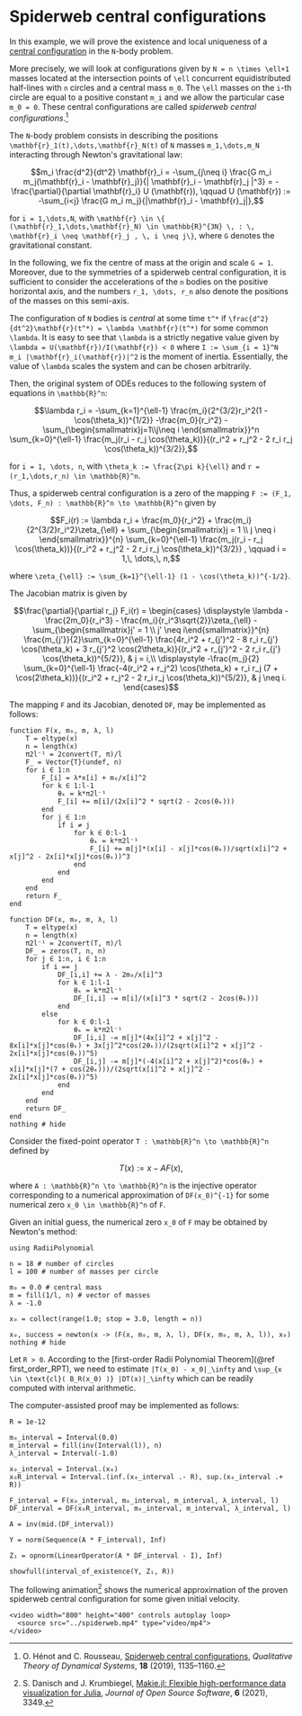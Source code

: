 # Spiderweb central configurations

In this example, we will prove the existence and local uniqueness of a [central configuration](https://en.wikipedia.org/wiki/Central_configuration) in the ``N``-body problem.

More precisely, we will look at configurations given by ``N = n \times \ell+1`` masses located at the intersection points of ``\ell`` concurrent equidistributed half-lines with ``n`` circles and a central mass ``m_0``. The ``\ell`` masses on the ``i``-th circle are equal to a positive constant ``m_i`` and we allow the particular case ``m_0 = 0``. These central configurations are called *spiderweb central configurations*.[^1]

[^1]: O. Hénot and C. Rousseau, [Spiderweb central configurations](https://doi.org/10.1007/s12346-019-00330-y), *Qualitative Theory of Dynamical Systems*, **18** (2019), 1135–1160.

The ``N``-body problem consists in describing the positions ``\mathbf{r}_1(t),\dots,\mathbf{r}_N(t)`` of ``N`` masses ``m_1,\dots,m_N`` interacting through Newton's gravitational law:

```math
m_i \frac{d^2}{dt^2} \mathbf{r}_i
=
-\sum_{j\neq i} \frac{G m_i m_j(\mathbf{r}_i - \mathbf{r}_j)}{| \mathbf{r}_i - \mathbf{r}_j |^3}
=
-\frac{\partial}{\partial \mathbf{r}_i} U (\mathbf{r}),
\qquad
U (\mathbf{r})
:=
-\sum_{i<j} \frac{G m_i m_j}{|\mathbf{r}_i - \mathbf{r}_j|},
```

for ``i = 1,\dots,N``, with ``\mathbf{r} \in \{ (\mathbf{r}_1,\dots,\mathbf{r}_N) \in \mathbb{R}^{3N} \, : \, \mathbf{r}_i \neq \mathbf{r}_j , \, i \neq j\}``, where ``G`` denotes the gravitational constant.

In the following, we fix the centre of mass at the origin and scale ``G = 1``. Moreover, due to the symmetries of a spiderweb central configuration, it is sufficient to consider the accelerations of the ``n`` bodies on the positive horizontal axis, and the numbers ``r_1, \dots, r_n`` also denote the positions of the masses on this semi-axis.

The configuration of ``N`` bodies is *central* at some time ``t^*`` if ``\frac{d^2}{dt^2}\mathbf{r}(t^*) = \lambda \mathbf{r}(t^*)`` for some common ``\lambda``. It is easy to see that ``\lambda`` is a strictly negative value given by ``\lambda = U(\mathbf{r})/I(\mathbf{r}) < 0`` where ``I := \sum_{i = 1}^N m_i |\mathbf{r}_i(\mathbf{r})|^2`` is the moment of inertia. Essentially, the value of ``\lambda`` scales the system and can be chosen arbitrarily.

Then, the original system of ODEs reduces to the following system of equations in ``\mathbb{R}^n``:

```math
\lambda r_i
=
-\sum_{k=1}^{\ell-1} \frac{m_i}{2^{3/2}r_i^2(1 - \cos(\theta_k))^{1/2}} -\frac{m_0}{r_i^2} - \sum_{\begin{smallmatrix}j=1\\j\neq i \end{smallmatrix}}^n \sum_{k=0}^{\ell-1} \frac{m_j(r_i - r_j \cos(\theta_k))}{(r_i^2 + r_j^2 - 2 r_i r_j \cos(\theta_k))^{3/2}},
```

for ``i = 1, \dots, n``, with ``\theta_k := \frac{2\pi k}{\ell}`` and ``r = (r_1,\dots,r_n) \in \mathbb{R}^n``.

Thus, a spiderweb central configuration is a zero of the mapping ``F := (F_1, \dots, F_n) : \mathbb{R}^n \to \mathbb{R}^n`` given by

```math
F_i(r) :=
\lambda r_i + \frac{m_0}{r_i^2} + \frac{m_i}{2^{3/2}r_i^2}\zeta_{\ell} + \sum_{\begin{smallmatrix}j = 1 \\ j \neq i \end{smallmatrix}}^{n} \sum_{k=0}^{\ell-1} \frac{m_j(r_i - r_j \cos(\theta_k))}{(r_i^2 + r_j^2 - 2 r_i r_j \cos(\theta_k))^{3/2}} , \qquad i = 1,\, \dots,\, n,
```

where ``\zeta_{\ell} := \sum_{k=1}^{\ell-1} (1 - \cos(\theta_k))^{-1/2}``.

The Jacobian matrix is given by

```math
\frac{\partial}{\partial r_j} F_i(r) =
\begin{cases}
\displaystyle \lambda - \frac{2m_0}{r_i^3} - \frac{m_i}{r_i^3\sqrt{2}}\zeta_{\ell}
-\sum_{\begin{smallmatrix}j' = 1 \\ j' \neq i\end{smallmatrix}}^{n} \frac{m_{j'}}{2}\sum_{k=0}^{\ell-1}
\frac{4r_i^2 + r_{j'}^2 - 8 r_i r_{j'} \cos(\theta_k) + 3 r_{j'}^2 \cos(2\theta_k)}{(r_i^2 + r_{j'}^2 - 2 r_i r_{j'} \cos(\theta_k))^{5/2}}, & j = i,\\
\displaystyle -\frac{m_j}{2} \sum_{k=0}^{\ell-1}
\frac{-4(r_i^2 + r_j^2) \cos(\theta_k) + r_i r_j (7 + \cos(2\theta_k))}{(r_i^2 + r_j^2 - 2 r_i r_j \cos(\theta_k))^{5/2}}, & j \neq i.
\end{cases}
```

The mapping ``F`` and its Jacobian, denoted ``DF``, may be implemented as follows:

```@example spiderweb
function F(x, m₀, m, λ, l)
    T = eltype(x)
    n = length(x)
    π2l⁻¹ = 2convert(T, π)/l
    F_ = Vector{T}(undef, n)
    for i ∈ 1:n
        F_[i] = λ*x[i] + m₀/x[i]^2
        for k ∈ 1:l-1
            θₖ = k*π2l⁻¹
            F_[i] += m[i]/(2x[i]^2 * sqrt(2 - 2cos(θₖ)))
        end
        for j ∈ 1:n
            if i ≠ j
                for k ∈ 0:l-1
                    θₖ = k*π2l⁻¹
                    F_[i] += m[j]*(x[i] - x[j]*cos(θₖ))/sqrt(x[i]^2 + x[j]^2 - 2x[i]*x[j]*cos(θₖ))^3
                end
            end
        end
    end
    return F_
end

function DF(x, m₀, m, λ, l)
    T = eltype(x)
    n = length(x)
    π2l⁻¹ = 2convert(T, π)/l
    DF_ = zeros(T, n, n)
    for j ∈ 1:n, i ∈ 1:n
        if i == j
            DF_[i,i] += λ - 2m₀/x[i]^3
            for k ∈ 1:l-1
                θₖ = k*π2l⁻¹
                DF_[i,i] -= m[i]/(x[i]^3 * sqrt(2 - 2cos(θₖ)))
            end
        else
            for k ∈ 0:l-1
                θₖ = k*π2l⁻¹
                DF_[i,i] -= m[j]*(4x[i]^2 + x[j]^2 - 8x[i]*x[j]*cos(θₖ) + 3x[j]^2*cos(2θₖ))/(2sqrt(x[i]^2 + x[j]^2 - 2x[i]*x[j]*cos(θₖ))^5)
                DF_[i,j] -= m[j]*(-4(x[i]^2 + x[j]^2)*cos(θₖ) + x[i]*x[j]*(7 + cos(2θₖ)))/(2sqrt(x[i]^2 + x[j]^2 - 2x[i]*x[j]*cos(θₖ))^5)
            end
        end
    end
    return DF_
end
nothing # hide
```

Consider the fixed-point operator ``T : \mathbb{R}^n \to \mathbb{R}^n`` defined by

```math
T(x) := x - A F(x),
```

where ``A : \mathbb{R}^n \to \mathbb{R}^n`` is the injective operator corresponding to a numerical approximation of ``DF(x_0)^{-1}`` for some numerical zero ``x_0 \in \mathbb{R}^n`` of ``F``.

Given an initial guess, the numerical zero ``x_0`` of ``F`` may be obtained by Newton's method:

```@example spiderweb
using RadiiPolynomial

n = 18 # number of circles
l = 100 # number of masses per circle

m₀ = 0.0 # central mass
m = fill(1/l, n) # vector of masses
λ = -1.0

x₀ = collect(range(1.0; stop = 3.0, length = n))

x₀, success = newton(x -> (F(x, m₀, m, λ, l), DF(x, m₀, m, λ, l)), x₀)
nothing # hide
```

Let ``R > 0``. According to the [first-order Radii Polynomial Theorem](@ref first_order_RPT), we need to estimate ``|T(x_0) - x_0|_\infty`` and ``\sup_{x \in \text{cl}( B_R(x_0) )} |DT(x)|_\infty`` which can be readily computed with interval arithmetic.

The computer-assisted proof may be implemented as follows:

```@example spiderweb
R = 1e-12

m₀_interval = Interval(0.0)
m_interval = fill(inv(Interval(l)), n)
λ_interval = Interval(-1.0)

x₀_interval = Interval.(x₀)
x₀R_interval = Interval.(inf.(x₀_interval .- R), sup.(x₀_interval .+ R))

F_interval = F(x₀_interval, m₀_interval, m_interval, λ_interval, l)
DF_interval = DF(x₀R_interval, m₀_interval, m_interval, λ_interval, l)

A = inv(mid.(DF_interval))

Y = norm(Sequence(A * F_interval), Inf)

Z₁ = opnorm(LinearOperator(A * DF_interval - I), Inf)

showfull(interval_of_existence(Y, Z₁, R))
```

The following animation[^2] shows the numerical approximation of the proven spiderweb central configuration for some given initial velocity.

[^2]: S. Danisch and J. Krumbiegel, [Makie.jl: Flexible high-performance data visualization for Julia](https://doi.org/10.21105/joss.03349), *Journal of Open Source Software*, **6** (2021), 3349.

```@raw html
<video width="800" height="400" controls autoplay loop>
  <source src="../spiderweb.mp4" type="video/mp4">
</video>
```
